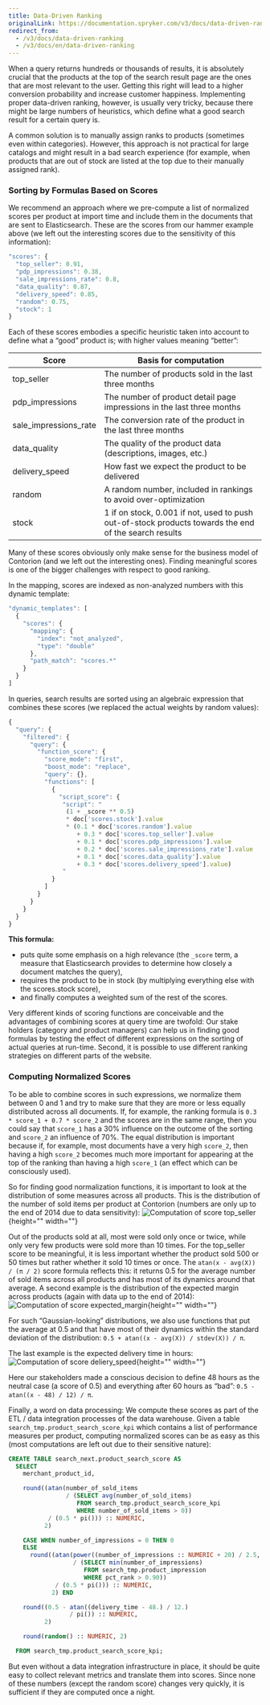 ```yaml
---
title: Data-Driven Ranking
originalLink: https://documentation.spryker.com/v3/docs/data-driven-ranking
redirect_from:
  - /v3/docs/data-driven-ranking
  - /v3/docs/en/data-driven-ranking
---
```


When a query returns hundreds or thousands of results, it is absolutely crucial that the products at the top of the search result page are the ones that are most relevant to the user. Getting this right will lead to a higher conversion probability and increase customer happiness. Implementing proper data-driven ranking, however, is usually very tricky, because there might be large numbers of heuristics, which define what a good search result for a certain query is.

A common solution is to manually assign ranks to products (sometimes even within categories). However, this approach is not practical for large catalogs and might result in a bad search experience (for example, when products that are out of stock are listed at the top due to their manually assigned rank).

### Sorting by Formulas Based on Scores
We recommend an approach where we pre-compute a list of normalized scores per product at import time and include them in the documents that are sent to Elasticsearch. These are the scores from our hammer example above (we left out the interesting scores due to the sensitivity of this information):

```js
"scores": {
  "top_seller": 0.91,
  "pdp_impressions": 0.38,
  "sale_impressions_rate": 0.8,
  "data_quality": 0.87,
  "delivery_speed": 0.85,
  "random": 0.75,
  "stock": 1
}
```

Each of these scores embodies a specific heuristic taken into account to define what a “good” product is; with higher values meaning “better”:

| Score                 | Basis for computation                                        |
| --------------------- | ------------------------------------------------------------ |
| top_seller            | The number of products sold in the last three months         |
| pdp_impressions       | The number of product detail page impressions in the last three months |
| sale_impressions_rate | The conversion rate of the product in the last three months  |
| data_quality          | The quality of the product data (descriptions, images, etc.) |
| delivery_speed        | How fast we expect the product to be delivered               |
| random                | A random number, included in rankings to avoid over-optimization |
| stock                 | 1 if on stock, 0.001 if not, used to push out-of-stock products towards the end of the search results |

Many of these scores obviously only make sense for the business model of Contorion (and we left out the interesting ones). Finding meaningful scores is one of the bigger challenges with respect to good ranking.

In the mapping, scores are indexed as non-analyzed numbers with this dynamic template:

```js
"dynamic_templates": [
  {
    "scores": {
      "mapping": {
        "index": "not_analyzed",
        "type": "double"
      },
      "path_match": "scores.*"
    }
  }
]
```

In queries, search results are sorted using an algebraic expression that combines these scores (we replaced the actual weights by random values):

```js
{
  "query": {
    "filtered": {
      "query": {
        "function_score": {
          "score_mode": "first",
          "boost_mode": "replace",
          "query": {},
          "functions": [
            {
              "script_score": {
               "script": "
                (1 + _score ** 0.5)
                * doc['scores.stock'].value
                * (0.1 * doc['scores.random'].value
                   + 0.3 * doc['scores.top_seller'].value
                   + 0.1 * doc['scores.pdp_impressions'].value
                   + 0.2 * doc['scores.sale_impressions_rate'].value
                   + 0.1 * doc['scores.data_quality'].value
                   + 0.3 * doc['scores.delivery_speed'].value)
               "
            }
          ]
        }
      }
    }
  }
}
```

**This formula:**

* puts quite some emphasis on a high relevance (the `_score` term, a measure that Elasticsearch provides to determine how closely a document matches the query),
* requires the product to be in stock (by multiplying everything else with the scores.stock score),
* and finally computes a weighted sum of the rest of the scores.

Very different kinds of scoring functions are conceivable and the advantages of combining scores at query time are twofold: Our stake holders (category and product managers) can help us in finding good formulas by testing the effect of different expressions on the sorting of actual queries at run-time. Second, it is possible to use different ranking strategies on different parts of the website.

### Computing Normalized Scores
To be able to combine scores in such expressions, we normalize them between 0 and 1 and try to make sure that they are more or less equally distributed across all documents. If, for example, the ranking formula is `0.3 * score_1 + 0.7 * score_2` and the scores are in the same range, then you could say that `score_1` has a 30% influence on the outcome of the sorting and `score_2` an influence of 70%. The equal distribution is important because if, for example, most documents have a very high `score_2`, then having a high `score_2` becomes much more important for appearing at the top of the ranking than having a high `score_1` (an effect which can be consciously used).

So for finding good normalization functions, it is important to look at the distribution of some measures across all products. This is the distribution of the number of sold items per product at Contorion (numbers are only up to the end of 2014 due to data sensitivity):
![Computation of score top_seller](https://spryker.s3.eu-central-1.amazonaws.com/docs/Developer+Guide/Search+Engine/Data-Driven+Ranking/score-top-seller-computation.png){height="" width=""}

Out of the products sold at all, most were sold only once or twice, while only very few products were sold more than 10 times. For the top_seller score to be meaningful, it is less important whether the product sold 500 or 50 times but rather whether it sold 10 times or once. The `atan(x - avg(X)) / (π / 2)` score formula reflects this: it returns 0.5 for the average number of sold items across all products and has most of its dynamics around that average. A second example is the distribution of the expected margin across products (again with data up to the end of 2014):
![Computation of score expected_margin](https://spryker.s3.eu-central-1.amazonaws.com/docs/Developer+Guide/Search+Engine/Data-Driven+Ranking/score-expected-margin-computation.png){height="" width=""}

For such “Gaussian-looking” distributions, we also use functions that put the average at 0.5 and that have most of their dynamics within the standard deviation of the distribution: `0.5 + atan((x - avg(X)) / stdev(X)) / π`.

The last example is the expected delivery time in hours:
![Computation of score deliery_speed](https://spryker.s3.eu-central-1.amazonaws.com/docs/Developer+Guide/Search+Engine/Data-Driven+Ranking/score-delivery-speed-computation.png){height="" width=""}

Here our stakeholders made a conscious decision to define 48 hours as the neutral case (a score of 0.5) and everything after 60 hours as “bad”: `0.5 - atan((x - 48) / 12) / π`.

Finally, a word on data processing: We compute these scores as part of the ETL / data integration processes of the data warehouse. Given a table `search_tmp.product_search_score_kpi` which contains a list of performance measures per product, computing normalized scores can be as easy as this (most computations are left out due to their sensitive nature):

```sql
CREATE TABLE search_next.product_search_score AS
  SELECT
    merchant_product_id,

    round((atan(number_of_sold_items
                / (SELECT avg(number_of_sold_items)
                   FROM search_tmp.product_search_score_kpi
                   WHERE number_of_sold_items > 0))
           / (0.5 * pi())) :: NUMERIC,
          2)                                                               AS top_seller,

    CASE WHEN number_of_impressions = 0 THEN 0
    ELSE
      round((atan(power((number_of_impressions :: NUMERIC + 20) / 2.5, 0.7)
                  / (SELECT min(number_of_impressions)
                     FROM search_tmp.product_impression
                     WHERE pct_rank > 0.90))
             / (0.5 * pi())) :: NUMERIC,
            2) END                                                         AS pdp_impressions,

    round((0.5 - atan((delivery_time - 48.) / 12.)
                 / pi()) :: NUMERIC,
          2)                                                               AS delivery_speed,

    round(random() :: NUMERIC, 2)                                          AS random

  FROM search_tmp.product_search_score_kpi;
  ```
  
But even without a data integration infrastructure in place, it should be quite easy to collect relevant metrics and translate them into scores. Since none of these numbers (except the random score) changes very quickly, it is sufficient if they are computed once a night.
